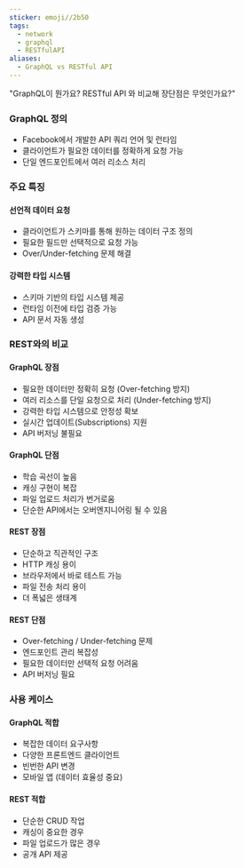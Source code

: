 ```yaml
---
sticker: emoji//2b50
tags:
  - network
  - graphql
  - RESTfulAPI
aliases:
  - GraphQL vs RESTful API
---
```

"GraphQL이 뭔가요? RESTful API 와 비교해 장단점은 무엇인가요?"

### GraphQL 정의
- Facebook에서 개발한 API 쿼리 언어 및 런타임
- 클라이언트가 필요한 데이터를 정확하게 요청 가능
- 단일 엔드포인트에서 여러 리소스 처리

### 주요 특징 
#### 선언적 데이터 요청
- 클라이언트가 스키마를 통해 원하는 데이터 구조 정의
- 필요한 필드만 선택적으로 요청 가능
- Over/Under-fetching 문제 해결

#### 강력한 타입 시스템
- 스키마 기반의 타입 시스템 제공
- 런타임 이전에 타입 검증 가능
- API 문서 자동 생성

### REST와의 비교

#### GraphQL 장점
- 필요한 데이터만 정확히 요청 (Over-fetching 방지)
- 여러 리소스를 단일 요청으로 처리 (Under-fetching 방지)
- 강력한 타입 시스템으로 안정성 확보
- 실시간 업데이트(Subscriptions) 지원
- API 버저닝 불필요

#### GraphQL 단점
- 학습 곡선이 높음
- 캐싱 구현이 복잡
- 파일 업로드 처리가 번거로움
- 단순한 API에서는 오버엔지니어링 될 수 있음

#### REST 장점
- 단순하고 직관적인 구조
- HTTP 캐싱 용이
- 브라우저에서 바로 테스트 가능
- 파일 전송 처리 용이
- 더 폭넓은 생태계

#### REST 단점
- Over-fetching / Under-fetching 문제
- 엔드포인트 관리 복잡성
- 필요한 데이터만 선택적 요청 어려움
- API 버저닝 필요

### 사용 케이스
#### GraphQL 적합
- 복잡한 데이터 요구사항
- 다양한 프론트엔드 클라이언트
- 빈번한 API 변경
- 모바일 앱 (데이터 효율성 중요)

#### REST 적합
- 단순한 CRUD 작업
- 캐싱이 중요한 경우
- 파일 업로드가 많은 경우
- 공개 API 제공